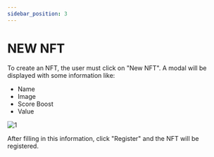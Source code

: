 ```yaml
---
sidebar_position: 3
---
```


# NEW NFT

To create an NFT, the user must click on "New NFT". A modal will be displayed with some information like:

- Name
- Image
- Score Boost
- Value

![1](./../assets/novonft.png)

After filling in this information, click "Register" and the NFT will be registered.
